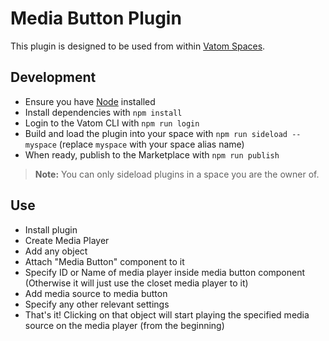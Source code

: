 # Media Button Plugin

This plugin is designed to be used from within [Vatom Spaces](https://vatom.com).


## Development

- Ensure you have [Node](https://nodejs.org) installed
- Install dependencies with `npm install`
- Login to the Vatom CLI with `npm run login`
- Build and load the plugin into your space with `npm run sideload -- myspace` (replace `myspace` with your space alias name)
- When ready, publish to the Marketplace with `npm run publish`

> **Note:** You can only sideload plugins in a space you are the owner of.

## Use

- Install plugin
- Create Media Player
- Add any object
- Attach "Media Button" component to it
- Specify ID or Name of media player inside media button component (Otherwise it will just use the closet media player to it)
- Add media source to media button
- Specify any other relevant settings
- That's it! Clicking on that object will start playing the specified media source on the media player (from the beginning)